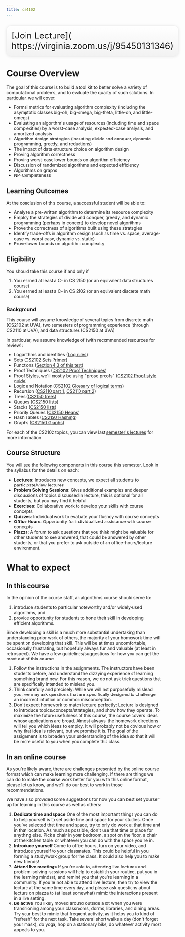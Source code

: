 ```yaml
---
title: cs4102
...
```


<div style="display:table; font-size:200%; margin: 1em auto; padding:1ex; box-shadow: 0 1px 10px rgba(0,0,0,.1); border: thin solid #eee; border-radius:1ex; background-image: linear-gradient(to bottom, #ffffff, #f2f2f2);">[Join Lecture]( https://virginia.zoom.us/j/95450131346)</div>

# Course Overview 

The goal of this course is to build a tool kit to better solve a variety of computational problems, and to evaluate the quality of such solutions. In particular, we will cover:

- Formal metrics for evaluating algorithm complexity (including the asymptotic classes big-oh, big-omega, big-theta, little-oh, and little-omega)
- Evaluating an algorithm's usage of resources (including time and space complexities) by a worst-case analysis, expected-case analysis, and amortized analysis
- Algorithm design strategies (including divide and conquer, dynamic programming, greedy, and reductions)
- The impact of data-structure choice on algorithm design
- Proving algorithm correctness
- Proving worst-case lower bounds on algorithm efficiency
- Discussion of randomized algorithms and expected efficiency
- Algorithms on graphs
- NP-Completeness

## Learning Outcomes

At the conclusion of this course, a successful student will be able to:

- Analyze a pre-written algorithm to determine its resource complexity
- Employ the strategies of divide and conquer, greedy, and dynamic programming (perhaps in concert) to develop novel algorithms
- Prove the correctness of algorithms built using these strategies
- Identify trade-offs in algorithm design (such as time vs. space, average-case vs. worst case, dynamic vs. static)
- Prove lower bounds on algorithm complexity



## Eligibility

You should take this course if and only if

1. You earned at least a C- in CS 2150 (or an equivalent data structures course)
1. You earned at least a C- in CS 2102 (or an equivalent discrete math course)


### Background

This course will assume knowledge of several topics from discrete math (CS2102 at UVA), two semesters of programming experience (through CS2110 at UVA), and data structures (CS2150 at UVA)

In particular, we assume knowledge of (with recommended resources for review):

- Logarithms and identities ([Log rules](https://en.wikipedia.org/wiki/List_of_logarithmic_identities))
- Sets ([CS2102 Sets Primer](http://www.cs.virginia.edu/luther/DMT1/S2020/sets.html))
- Functions ([Section 4.3 of this text](http://www.cs.virginia.edu/luther/DMT1/S2020/files/mcs.pdf))
- Proof Techniques ([CS2102 Proof Techniques](http://www.cs.virginia.edu/luther/DMT1/S2020/techniques-q8.html))
- Proof Styles, we'll mostly be using "prose proofs" ([CS2102 Proof style guide](http://www.cs.virginia.edu/luther/DMT1/S2020/proofs.html))
- Logic and Notation ([CS2102 Glossary of logical terms](http://www.cs.virginia.edu/luther/DMT1/S2020/glossary.html))
- Recursion ([CS2110 part 1](https://deternitydx.github.io/uvacs4102/pdfs/31-recursion.pdf), [CS2110 part 2](https://deternitydx.github.io/uvacs4102/pdfs/32-recursion.pdf))
- Trees ([CS2150 trees](https://aaronbloomfield.github.io/pdr/slides/05-trees.html#/))
- Queues ([CS2150 lists](https://aaronbloomfield.github.io/pdr/slides/02-lists.html#/))
- Stacks ([CS2150 lists](https://aaronbloomfield.github.io/pdr/slides/02-lists.html#/))
- Priority Queues ([CS2150 Heaps](https://aaronbloomfield.github.io/pdr/slides/10-heaps-huffman.html#/cover))
- Hash Tables ([CS2150 Hashing](https://aaronbloomfield.github.io/pdr/slides/06-hashes.html#/cover))
- Graphs ([CS2150 Graphs](https://aaronbloomfield.github.io/pdr/slides/11-graphs.html#/cover))

For each of the CS2102 topics, you can view last [semester's lectures](http://www.cs.virginia.edu/luther/DMT1/S2020/schedule.html) for more information

## Course Structure

You will see the following components in this course this semester. Look in the syllabus for the details on each:

- **Lectures**: Introduces new concepts, we expect all students to participate/view lectures
- **Problem Solving Sessions**: Gives additional examples and deeper discussions of topics discussed in lecture, this is optional for all students, but you may find it helpful
- **Exercises**: Collaborative work to develop your skills with course concepts
- **Quizzes**: Individual work to evaluate your fluency with course concepts
- **Office Hours**: Opportunity for individualized assistance with course concepts
- **Piazza**: A forum to ask questions that you think might be valuable for other students to see answered, that could be answered by other students, or that you prefer to ask outside of an office-hours/lecture environment.



# What to expect

## In this course

In the opinion of the course staff, an algorithms course should serve to:

1. introduce students to particular noteworthy and/or widely-used algorithms, and
1. provide opportunity for students to hone their skill in developing efficient algorithms.

Since developing a skill is a much more substantial undertaking than understanding prior work of others, the majority of your homework time will be spent on developing that skill. This will be at times uncomfortable, occasionally frustrating, but hopefully always fun and valuable (at least in retrospect). We have a few guidelines/suggestions for how you can get the most out of this course:

1. Follow the instructions in the assignments. The instructors have been students before, and understand the dizzying experience of learning something brand new. For this reason, we do not ask trick questions that are specifically intended to mislead you. 
1. Think carefully and precisely: While we will not purposefully mislead you, we may ask questions that are specifically designed to challenge an incorrect intuition or common misconception.
1. Don't expect homework to match lecture perfectly: Lecture is designed to introduce topics/concepts/strategies, and show how they operate. To maximize the future usefulness of this course, the course covers ideas whose applications are broad. Almost always, the homework directions will tell you which ideas to employ. It will probably not be obvious how or why that idea is relevant, but we promise it is. The goal of the assignment is to broaden your understanding of the idea so that it will be more useful to you when you complete this class.




## In an online course

As you're likely aware, there are challenges presented by the online course format which can make learning more challenging. If there are things we can do to make the course work better for you with this online format, please let us know, and we'll do our best to work in those recommendations. 

We have also provided some suggestions for how you can best set yourself up for learning in this course as well as others:

1. **Dedicate time and space** One of the most important things you can do to help yourself is to set aside time and space for your studies. Once you've selected that time and space, try to only do work at that time and in that location. As much as possible, don't use that time or place for anything else. Pick a chair in your bedroom, a spot on the floor, a chair at the kitchen table, or whatever you can do with the space you're in.
1. **Introduce yourself** Come to office hours, turn on your video, and introduce yourself to your classmates. This could be helpful in you forming a study/work group for the class. It could also help you to make new friends!
1. **Attend live meetings** If you're able to, attending live lectures and problem-solving-sessions will help to establish your routine, put you in the learning mindset, and remind you that you're learning in a community. If you're not able to attend live lecture, then try to view the lecture at the same time every day, and please ask questions about lecture on piazza to (at least somewhat) mimic the interactions present in a live setting.
1. **Be active** You likely moved around outside a lot when you were transitioning among your classrooms, dorms, libraries, and dining areas. Try your best to mimic that frequent activity, as it helps you to kind of "refresh" for the next task. Take several short walks a day (don't forget your mask), do yoga, hop on a stationary bike, do whatever activity most appeals to you.






